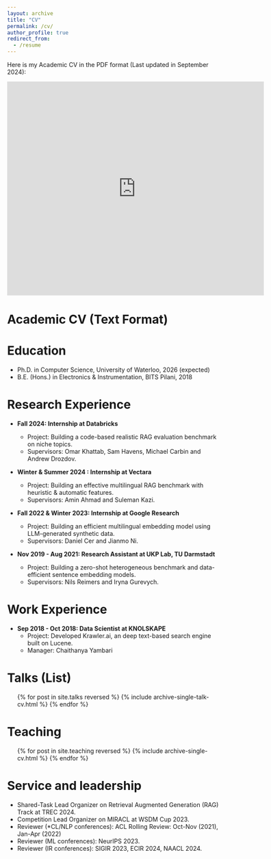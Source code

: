 ```yaml
---
layout: archive
title: "CV"
permalink: /cv/
author_profile: true
redirect_from:
  - /resume
---
```


Here is my Academic CV in the PDF format (Last updated in September 2024):

<embed src="https://thakur-nandan.github.io/files/Nandan_Thakur_CV_latest.pdf" type="application/pdf" width="600px" height="500px" />
<p></p>

# Academic CV (Text Format)

Education
======
* Ph.D. in Computer Science, University of Waterloo, 2026 (expected)
* B.E. (Hons.) in Electronics & Instrumentation, BITS Pilani, 2018

Research Experience
======
* **Fall 2024: Internship at Databricks**
  * Project: Building a code-based realistic RAG evaluation benchmark on niche topics.
  * Supervisors: Omar Khattab, Sam Havens, Michael Carbin and Andrew Drozdov. 

* **Winter & Summer 2024 : Internship at Vectara**
  * Project: Building an effective multilingual RAG benchmark with heuristic & automatic features.
  * Supervisors: Amin Ahmad and Suleman Kazi.

* **Fall 2022 & Winter 2023: Internship at Google Research**
  * Project: Building an efficient multilingual embedding model using LLM-generated synthetic data.
  * Supervisors: Daniel Cer and Jianmo Ni.

* **Nov 2019 - Aug 2021: Research Assistant at UKP Lab, TU Darmstadt**
  * Project: Building a zero-shot heterogeneous benchmark and data-efficient sentence embedding models.
  * Supervisors: Nils Reimers and Iryna Gurevych.

Work Experience
======
* **Sep 2018 - Oct 2018: Data Scientist at KNOLSKAPE**
  * Project: Developed Krawler.ai, an deep text-based search engine built on Lucene.
  * Manager: Chaithanya Yambari

<!-- Publications (List)
======
  <ul>{% for post in site.publications reversed %}
    {% include archive-single-cv.html %}
  {% endfor %}</ul> -->
  
Talks (List)
======
  <ul>{% for post in site.talks reversed %}
    {% include archive-single-talk-cv.html  %}
  {% endfor %}</ul>
  
Teaching
======
  <ul>{% for post in site.teaching reversed %}
    {% include archive-single-cv.html %}
  {% endfor %}</ul>
  
Service and leadership
======
* Shared-Task Lead Organizer on Retrieval Augmented Generation (RAG) Track at TREC 2024.
* Competition Lead Organizer on MIRACL at WSDM Cup 2023.
* Reviewer (*CL/NLP conferences): ACL Rolling Review: Oct-Nov (2021), Jan-Apr (2022)
* Reviewer (ML conferences): NeurIPS 2023.
* Reviewer (IR conferences): SIGIR 2023, ECIR 2024, NAACL 2024.
